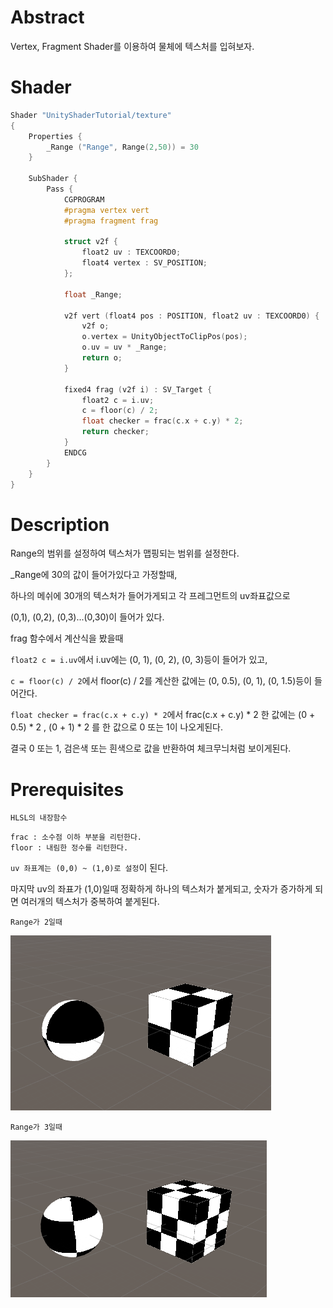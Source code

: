 # Abstract

Vertex, Fragment Shader를 이용하여 물체에 텍스처를 입혀보자.

# Shader

```c
Shader "UnityShaderTutorial/texture"
{
    Properties {
        _Range ("Range", Range(2,50)) = 30
    }

    SubShader {
        Pass {
            CGPROGRAM
            #pragma vertex vert
            #pragma fragment frag

            struct v2f {
                float2 uv : TEXCOORD0;
                float4 vertex : SV_POSITION;
            };

            float _Range;

            v2f vert (float4 pos : POSITION, float2 uv : TEXCOORD0) {
                v2f o;
                o.vertex = UnityObjectToClipPos(pos);
                o.uv = uv * _Range;
                return o;
            }
            
            fixed4 frag (v2f i) : SV_Target {
                float2 c = i.uv;
                c = floor(c) / 2;
                float checker = frac(c.x + c.y) * 2;
                return checker;
            }
            ENDCG
        }
    }
}
```

# Description

Range의 범위를 설정하여 텍스처가 맵핑되는 범위를 설정한다.

_Range에 30의 값이 들어가있다고 가정할때,

하나의 메쉬에 30개의 텍스처가 들어가게되고 각 프레그먼트의 uv좌표값으로

(0,1), (0,2), (0,3)...(0,30)이 들어가 있다.

frag 함수에서 계산식을 봤을때 

`float2 c = i.uv`에서 i.uv에는 (0, 1), (0, 2), (0, 3)등이 들어가 있고,

`c = floor(c) / 2`에서 floor(c) / 2를 계산한 값에는 (0, 0.5), (0, 1), (0, 1.5)등이 들어간다.

`float checker = frac(c.x + c.y) * 2`에서 frac(c.x + c.y) * 2 한 값에는 (0 + 0.5) * 2 , (0 + 1) * 2 를 한 값으로 0 또는 1이 나오게된다.

결국 0 또는 1, 검은색 또는 흰색으로 값을 반환하여 체크무늬처럼 보이게된다.

# Prerequisites

`HLSL의 내장함수`

```
frac : 소수점 이하 부분을 리턴한다.
floor : 내림한 정수를 리턴한다. 
```

`uv 좌표계는 (0,0) ~ (1,0)로 설정`이 된다.

마지막 uv의 좌표가 (1,0)일때 정확하게 하나의 텍스처가 붙게되고, 숫자가 증가하게 되면 여러개의 텍스처가 중복하여 붙게된다.

`Range가 2일때`

![](./Images/range_2.png)

`Range가 3일때`

![](./Images/range_3.png)
